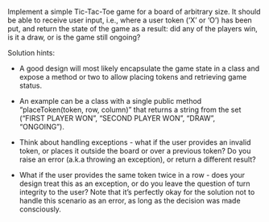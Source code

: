 Implement a simple Tic-Tac-Toe game for a board of arbitrary size. It should be able to receive user input, i.e., where a user token (‘X’ or ‘O’) has been put, and return the state of the game as a result:  did any of the players win, is it a draw, or is the game still ongoing?


Solution hints:
- A good design will most likely encapsulate the game state in a class and expose a method or two to allow placing tokens and retrieving game status.


- An example can be a class with a single public method “placeToken(token, row, column)” that returns a string from the set (“FIRST PLAYER WON”, “SECOND PLAYER WON”, “DRAW”, “ONGOING”).


- Think about handling exceptions - what if the user provides an invalid token, or places it outside the board or over a previous token? Do you raise an error (a.k.a throwing an exception), or return a different result?


- What if the user provides the same token twice in a row - does your design treat this as an exception, or do you leave the question of turn integrity to the user? Note that it’s perfectly okay for the solution not to handle this scenario as an error, as long as the decision was made consciously.



